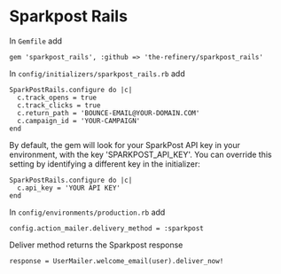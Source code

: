 # Sparkpost Rails

In `Gemfile` add

```
gem 'sparkpost_rails', :github => 'the-refinery/sparkpost_rails'
```


In `config/initializers/sparkpost_rails.rb` add

```
SparkPostRails.configure do |c|
  c.track_opens = true
  c.track_clicks = true
  c.return_path = 'BOUNCE-EMAIL@YOUR-DOMAIN.COM'
  c.campaign_id = 'YOUR-CAMPAIGN'
end
```

By default, the gem will look for your SparkPost API key in your environment, with the key
'SPARKPOST_API_KEY'.  You can override this setting by identifying a different key in the initializer:

```
SparkPostRails.configure do |c|
  c.api_key = 'YOUR API KEY'
end
```

In `config/environments/production.rb` add

```
config.action_mailer.delivery_method = :sparkpost
```

Deliver method returns the Sparkpost response
```
response = UserMailer.welcome_email(user).deliver_now!
```
